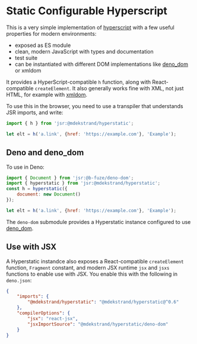 # Static Configurable Hyperscript

[hyperscript]: https://github.com/hyperhype/hyperscript
[deno_dom]: https://deno.land/x/deno_dom

This is a very simple implementation of [hyperscript][] with a few useful
properties for modern environments:

- exposed as ES module
- clean, modern JavaScript with types and documentation
- test suite
- can be instantiated with different DOM implementations like [deno_dom][] or xmldom

It provides a HyperScript-compatible `h` function, along with React-compatible
`createElement`.  It also generally works fine with XML, not just HTML, for example
with [xmldom](https://www.npmjs.com/package/@xmldom/xmldom).

To use this in the browser, you need to use a transpiler that understands JSR imports,
and write:

```javascript
import { h } from 'jsr:@mdekstrand/hyperstatic';

let elt = h('a.link', {href: 'https://example.com'}, 'Example');
```

## Deno and deno_dom

To use in Deno:

```javascript
import { Document } from 'jsr:@b-fuze/deno-dom';
import { hyperstatic } from 'jsr:@mdekstrand/hyperstatic';
const h = hyperstatic({
    document: new Document()
});

let elt = h('a.link', {href: 'https://example.com'}, 'Example');
```

The `deno-dom` submodule provides a Hyperstatic instance configured to use
[deno_dom][].

## Use with JSX

A Hyperstatic instandce also exposes a React-compatible `createElement`
function, `Fragment` constant, and modern JSX runtime `jsx` and `jsxs`
functions to enable use with JSX.  You enable this with the following
in `deno.json`:

```json
{
    "imports": {
        "@mdekstrand/hyperstatic": "@mdekstrand/hyperstatic@^0.6"
    },
    "compilerOptions": {
        "jsx": "react-jsx",
        "jsxImportSource": "@mdekstrand/hyperstatic/deno-dom"
    }
}
```

